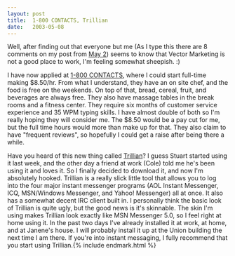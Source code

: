 ```yaml
---
layout:	post
title:	1-800 CONTACTS, Trillian
date:	2003-05-08
---
```


Well, after finding out that everyone but me (As I type this there are 8 comments on my post from [May 2](/2003/05/02/job-application-union-website/)) seems to know that Vector Marketing is not a good place to work, I'm feeling somewhat sheepish. :)

I have now applied at [1-800 CONTACTS](http://www.1800contacts.com/), where I could start full-time making $8.50/hr. From what I understand, they have an on site chef, and the food is free on the weekends. On top of that, bread, cereal, fruit, and beverages are always free. They also have massage tables in the break rooms and a fitness center. They require six months of customer service experience and 35 WPM typing skills. I have almost double of both so I'm really hoping they will consider me. The $8.50 would be a pay cut for me, but the full time hours would more than make up for that. They also claim to have "frequent reviews", so hopefully I could get a raise after being there a while.

Have you heard of this new thing called [Trillian](http://www.trillian.cc/)? I guess Stuart started using it last week, and the other day a friend at work (Cole) told me he's been using it and loves it. So I finally decided to download it, and now I'm absolutely hooked. Trillian is a really slick little tool that allows you to log into the four major instant messenger programs (AOL Instant Messenger, ICQ, MSN/Windows Messenger, and Yahoo! Messenger) all at once. It also has a somewhat decent IRC client built in. I personally think the basic look of Trillian is quite ugly, but the good news is it's skinnable. The skin I'm using makes Trillian look exactly like MSN Messenger 5.0, so I feel right at home using it. In the past two days I've already installed it at work, at home, and at Janene's house. I will probably install it up at the Union building the next time I am there. If you're into instant messaging, I fully recommend that you start using Trillian.{% include endmark.html %}